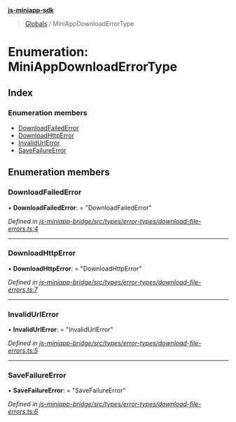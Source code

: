**[js-miniapp-sdk](../README.md)**

> [Globals](../README.md) / MiniAppDownloadErrorType

# Enumeration: MiniAppDownloadErrorType

## Index

### Enumeration members

* [DownloadFailedError](miniappdownloaderrortype.md#downloadfailederror)
* [DownloadHttpError](miniappdownloaderrortype.md#downloadhttperror)
* [InvalidUrlError](miniappdownloaderrortype.md#invalidurlerror)
* [SaveFailureError](miniappdownloaderrortype.md#savefailureerror)

## Enumeration members

### DownloadFailedError

•  **DownloadFailedError**:  = "DownloadFailedError"

*Defined in [js-miniapp-bridge/src/types/error-types/download-file-errors.ts:4](https://github.com/rakutentech/js-miniapp/blob/1b5a7fb/js-miniapp-bridge/src/types/error-types/download-file-errors.ts#L4)*

___

### DownloadHttpError

•  **DownloadHttpError**:  = "DownloadHttpError"

*Defined in [js-miniapp-bridge/src/types/error-types/download-file-errors.ts:7](https://github.com/rakutentech/js-miniapp/blob/1b5a7fb/js-miniapp-bridge/src/types/error-types/download-file-errors.ts#L7)*

___

### InvalidUrlError

•  **InvalidUrlError**:  = "InvalidUrlError"

*Defined in [js-miniapp-bridge/src/types/error-types/download-file-errors.ts:5](https://github.com/rakutentech/js-miniapp/blob/1b5a7fb/js-miniapp-bridge/src/types/error-types/download-file-errors.ts#L5)*

___

### SaveFailureError

•  **SaveFailureError**:  = "SaveFailureError"

*Defined in [js-miniapp-bridge/src/types/error-types/download-file-errors.ts:6](https://github.com/rakutentech/js-miniapp/blob/1b5a7fb/js-miniapp-bridge/src/types/error-types/download-file-errors.ts#L6)*
